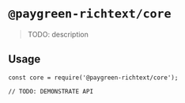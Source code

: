 # `@paygreen-richtext/core`

> TODO: description

## Usage

```
const core = require('@paygreen-richtext/core');

// TODO: DEMONSTRATE API
```
